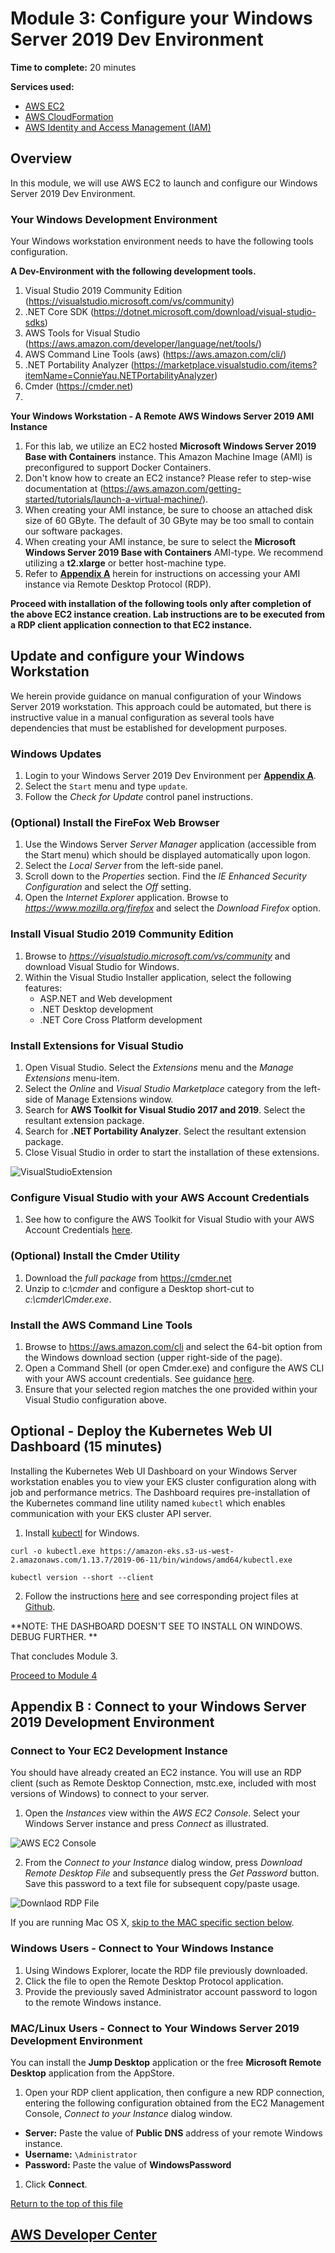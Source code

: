 # Module 3: Configure your Windows Server 2019 Dev Environment

**Time to complete:** 20 minutes

**Services used:**
* [AWS EC2](https://aws.amazon.com/ec2/)
* [AWS CloudFormation](https://aws.amazon.com/cloudformation/)
* [AWS Identity and Access Management (IAM)](https://aws.amazon.com/iam/)

## Overview

In this module, we will use AWS EC2 to launch and configure our Windows Server 2019 Dev Environment.

<a id='dev-env'></a>
### Your Windows Development Environment
Your Windows workstation environment needs to have the following tools configuration.

**A Dev-Environment with the following development tools.** 
1. Visual Studio 2019 Community Edition (https://visualstudio.microsoft.com/vs/community)
2. .NET Core SDK (https://dotnet.microsoft.com/download/visual-studio-sdks)
3. AWS Tools for Visual Studio (https://aws.amazon.com/developer/language/net/tools/)
4. AWS Command Line Tools (aws)  (https://aws.amazon.com/cli/)
5. .NET Portability Analyzer (https://marketplace.visualstudio.com/items?itemName=ConnieYau.NETPortabilityAnalyzer)
6. Cmder (https://cmder.net)
7. 


**Your Windows Workstation - A Remote AWS Windows Server 2019 AMI Instance**

1. For this lab, we utilize an EC2 hosted **Microsoft Windows Server 2019 Base with Containers** instance.  This Amazon Machine Image (AMI) is preconfigured to support Docker Containers.
2. Don't know how to create an EC2 instance?  Please refer to step-wise documentation at (https://aws.amazon.com/getting-started/tutorials/launch-a-virtual-machine/). 
3. When creating your AMI instance, be sure to choose an attached disk size of 60 GByte.  The default of 30 GByte may be too small to contain our software packages.
4. When creating your AMI instance, be sure to select the **Microsoft Windows Server 2019 Base with Containers** AMI-type.  We recommend utilizing a **t2.xlarge** or better host-machine type. 
5. Refer to  <a href="#appendix-a">**Appendix A**</a> herein for instructions on accessing your AMI instance via Remote Desktop Protocol (RDP). 

**Proceed with installation of the following tools only after completion of the above EC2 instance creation.  Lab instructions are to be executed from a RDP client application connection to that EC2 instance.**

## Update and configure your Windows Workstation

We herein provide guidance on manual configuration of your Windows Server 2019 workstation.  This approach could be automated, but there is instructive value in a manual configuration as several tools have dependencies that must be established for development purposes.

### Windows Updates

1. Login to your Windows Server 2019 Dev Environment per <a href="#appendix-a">**Appendix A**</a>. 
2. Select the `Start` menu and type `update`.  
3. Follow the *Check for Update* control panel instructions.

### (Optional) Install the FireFox Web Browser

1. Use the Windows Server *Server Manager* application (accessible from the Start menu) which should be displayed automatically upon logon.
2. Select the *Local Server* from the left-side panel.
3. Scroll down to the *Properties* section.  Find the *IE Enhanced Security Configuration* and select the *Off* setting.
4. Open the *Internet Explorer* application.  Browse to *https://www.mozilla.org/firefox* and select the *Download Firefox* option.

### Install Visual Studio 2019 Community Edition

1. Browse to *https://visualstudio.microsoft.com/vs/community* and download Visual Studio for Windows.
2. Within the Visual Studio Installer application, select the following features:
    * ASP.NET and Web development
    * .NET Desktop development
    * .NET Core Cross Platform development

### Install Extensions for Visual Studio

1. Open Visual Studio.  Select the *Extensions* menu and the *Manage Extensions* menu-item.
2. Select the *Online* and *Visual Studio Marketplace* category from the left-side of Manage Extensions window.
3. Search for **AWS Toolkit for Visual Studio 2017 and 2019**.  Select the resultant extension package.
4. Search for **.NET Portability Analyzer**.  Select the resultant extension package.
5. Close Visual Studio in order to start the installation of these extensions.

![VisualStudioExtension](/images/WindowsAMI-VStudioExtensions.jpg)

### Configure Visual Studio with your AWS Account Credentials

1.  See how to configure the AWS Toolkit for Visual Studio with your AWS Account Credentials [here](https://docs.aws.amazon.com/toolkit-for-visual-studio/latest/user-guide/credentials.html).

### (Optional) Install the Cmder Utility

1. Download the *full package* from https://cmder.net
2. Unzip to *c:\cmder* and configure a Desktop short-cut to *c:\cmder\Cmder.exe*.

### Install the AWS Command Line Tools

1. Browse to https://aws.amazon.com/cli and select the 64-bit option from the Windows download section (upper right-side of the page).
2. Open a Command Shell (or open Cmder.exe) and configure the AWS CLI with your AWS account credentials.  See guidance [here](https://docs.aws.amazon.com/cli/latest/userguide/cli-chap-configure.html).
3. Ensure that your selected region matches the one provided within your Visual Studio configuration above.


## Optional - Deploy the Kubernetes Web UI Dashboard (15 minutes)

Installing the Kubernetes Web UI Dashboard on your Windows Server workstation enables you to view your EKS cluster configuration along with job and performance metrics.  The Dashboard requires pre-installation of the Kubernetes command line utility named `kubectl` which enables communication with your EKS cluster API server.

1. Install [kubectl](https://docs.aws.amazon.com/eks/latest/userguide/install-kubectl.html) for Windows.

``` shell
curl -o kubectl.exe https://amazon-eks.s3-us-west-2.amazonaws.com/1.13.7/2019-06-11/bin/windows/amd64/kubectl.exe
```
``` shell
kubectl version --short --client
```

2. Follow the instructions [here](https://docs.aws.amazon.com/eks/latest/userguide/dashboard-tutorial.html) and see corresponding project files at [Github](https://github.com/kubernetes/dashboard).

**NOTE: THE DASHBOARD DOESN'T SEE TO INSTALL ON WINDOWS. DEBUG FURTHER. **



That concludes Module 3.

[Proceed to Module 4](/module-4)


<a id='appendix-a'></a>
## Appendix B : Connect to your Windows Server 2019 Development Environment

### Connect to Your EC2 Development Instance

You should have already created an EC2 instance.  You will use an RDP client (such as Remote Desktop Connection, mstc.exe, included with most versions of Windows) to connect to your server. 

1. Open the *Instances* view within the *AWS EC2 Console*.  Select your Windows Server instance and press *Connect* as illustrated.

![AWS EC2 Console](/images/WindowsAMI-Connect-1)

2. From the *Connect to your Instance* dialog window, press *Download Remote Desktop File* and subsequently press the *Get Password* button.  Save this password to a text file for subsequent copy/paste usage.

![Downlaod RDP File](/images/WindowsAMI-Connect-2)

If you are running Mac OS X, <a href="#rdp-MACLinux">skip to the MAC specific section below</a>.

### Windows Users - Connect to Your Windows Instance

1. Using Windows Explorer, locate the RDP file previously downloaded. 
2. Click the file to open the Remote Desktop Protocol application.  
3. Provide the previously saved Administrator account password to logon to the remote Windows instance.

<a id='rdp-MACLinux'></a>
### MAC/Linux Users - Connect to Your Windows Server 2019 Development Environment 

You can install the **Jump Desktop** application or the free **Microsoft Remote Desktop** application from the AppStore.  

1. Open your RDP client application, then configure a new RDP connection, entering the following configuration obtained from the EC2 Management Console, *Connect to your Instance* dialog window.

* **Server:** Paste the value of **Public DNS** address of your remote Windows instance.
* **Username:** `\Administrator`
* **Password:** Paste the value of **WindowsPassword**

1. Click **Connect**.

<a href="#dev-env">Return to the top of this file</a>



## [AWS Developer Center](https://developer.aws)

